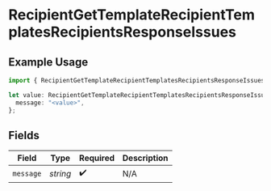 # RecipientGetTemplateRecipientTemplatesRecipientsResponseIssues

## Example Usage

```typescript
import { RecipientGetTemplateRecipientTemplatesRecipientsResponseIssues } from "@documenso/sdk-typescript/models/errors";

let value: RecipientGetTemplateRecipientTemplatesRecipientsResponseIssues = {
  message: "<value>",
};
```

## Fields

| Field              | Type               | Required           | Description        |
| ------------------ | ------------------ | ------------------ | ------------------ |
| `message`          | *string*           | :heavy_check_mark: | N/A                |